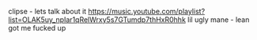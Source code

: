 clipse - lets talk about it
https://music.youtube.com/playlist?list=OLAK5uy_npIar1qRelWrxy5s7GTumdp7thHxR0hhk
lil ugly mane - lean got me fucked up
